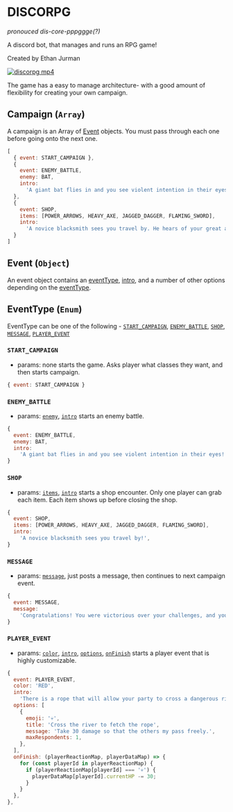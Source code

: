 # DISCORPG

_pronouced dis-core-pppggge(?)_

A discord bot, that manages and runs an RPG game!

Created by Ethan Jurman

[![discorpg mp4](https://user-images.githubusercontent.com/1131494/64365370-f1a19300-cfe1-11e9-944b-ae955c4384aa.gif)
](https://www.youtube.com/watch?v=SVo6sASNRc4)

The game has a easy to manage architecture- with a good amount of flexibility for creating your own campaign.

## Campaign (`Array`)
A campaign is an Array of [Event](#event-object) objects. You must pass through each one before going onto the next one.

```js
[
  { event: START_CAMPAIGN },
  {
    event: ENEMY_BATTLE,
    enemy: BAT,
    intro:
      'A giant bat flies in and you see violent intention in their eyes!',
  },
  {
    event: SHOP,
    items: [POWER_ARROWS, HEAVY_AXE, JAGGED_DAGGER, FLAMING_SWORD],
    intro:
      'A novice blacksmith sees you travel by. He hears of your great adventure and offers some weapons (to hopefully spread his brand!)',
  }
]
```

## Event (`Object`)
An event object contains an [eventType](#eventtype-enum), [intro](#intro-string), and a number of other options depending on the [eventType](#eventtype-enum).

## EventType (`Enum`)
EventType can be one of the following - [`START_CAMPAIGN`](#start_campaign), [`ENEMY_BATTLE`](#enemy_battle), [`SHOP`](#shop), [`MESSAGE`](#message), [`PLAYER_EVENT`](#player_event)

### `START_CAMPAIGN`
- params: none
starts the game. Asks player what classes they want, and then starts campaign.

```js
{ event: START_CAMPAIGN }
```

### `ENEMY_BATTLE`
- params: [`enemy`](#enemy-type), [`intro`](#intro-message)
starts an enemy battle.

```js
{
  event: ENEMY_BATTLE,
  enemy: BAT,
  intro:
    'A giant bat flies in and you see violent intention in their eyes!',
}
```

### `SHOP`
- params: [`items`](#item), [`intro`](#intro-message)
starts a shop encounter. Only one player can grab each item. Each item shows up before closing the shop.

```js
{
  event: SHOP,
  items: [POWER_ARROWS, HEAVY_AXE, JAGGED_DAGGER, FLAMING_SWORD],
  intro:
    'A novice blacksmith sees you travel by!',
}
```

### `MESSAGE`
- params: [`message`](#message),
just posts a message, then continues to next campaign event.

```js
{
  event: MESSAGE,
  message:
    'Congratulations! You were victorious over your challenges, and you reap the rewards!',
}
```

### `PLAYER_EVENT`
- params: [`color`](#color), [`intro`](#intro-message), [`options`](#options), [`onFinish`](#onFinish)
starts a player event that is highly customizable.

```js
{
  event: PLAYER_EVENT,
  color: 'RED',
  intro:
    'There is a rope that will allow your party to cross a dangerous river, but one must traverse the sickening waves to reach it for the rest to go unharms',
  options: [
    {
      emoji: '💀',
      title: 'Cross the river to fetch the rope',
      message: 'Take 30 damage so that the others my pass freely.',
      maxRespondents: 1,
    },
  ],
  onFinish: (playerReactionMap, playerDataMap) => {
    for (const playerId in playerReactionMap) {
      if (playerReactionMap[playerId] === '💀') {
        playerDataMap[playerId].currentHP -= 30;
      }
    }
  },
},
```
